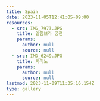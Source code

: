 ```yaml
---
title: Spain
date: 2023-11-05T12:41:05+09:00
resources:
  - src: IMG_7973.JPG
    title: 알함브라 궁전
    params:
      author: null
      source: null
  - src: IMG_6249.JPG
    title: 까미노
    params:
      author: null
      source: null
lastmod: 2023-11-09T11:35:16.154Z
type: gallery
---
```

